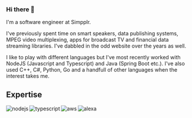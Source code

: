 ### Hi there 👋

I'm a software engineer at Simpplr.

I've previously spent time on smart speakers, data publishing systems, MPEG video multiplexing, apps for broadcast TV and financial data streaming libraries. I've dabbled in the odd website over the years as well.

I like to play with different languages but I've most recently worked with NodeJS (Javascript and Typescript) and Java (Spring Boot etc.). I've also used C++, C#, Python, Go and a handfull of other languages when the interest takes me.

## Expertise

<img align="left" alt="nodejs" src="https://img.shields.io/badge/node.js%20-%20green?&style=for-the-badge&logo=node.js&logoColor=white" />
<img align="left" alt="typescript" src="https://img.shields.io/badge/typescript%20-%20blue?&style=for-the-badge&logo=typescript&logoColor=white" />
<img align="left" alt="aws" src="https://img.shields.io/badge/Amazon%20AWS-%23232F3E?logo=amazon-aws&logoColor=white&style=for-the-badge" />
<img align="left" alt="alexa" src="https://img.shields.io/badge/Amazon%20Alexa-%2300CAFF?logo=amazon-alexa&logoColor=white&style=for-the-badge" />
